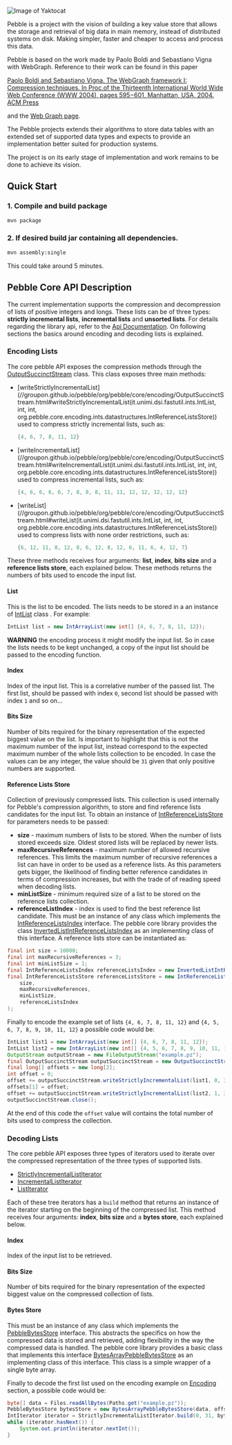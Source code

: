 ![Image of Yaktocat](doc/logo.png)

Pebble is a project with the vision of building a key value store that allows the storage and retrieval of big data
in main memory, instead of distributed systems on disk. Making simpler, faster and cheaper to access and process
this data.

Pebble is based on the work made by Paolo Boldi and Sebastiano Vigna with WebGraph. Reference to their work can be
found in this paper

[Paolo Boldi and Sebastiano Vigna. The WebGraph framework I: Compression techniques. In Proc.of the Thirteenth International World Wide Web Conference (WWW 2004), pages 595−601, Manhattan, USA, 2004. ACM Press](http://vigna.di.unimi.it/ftp/papers/WebGraphI.pdf)

and the [Web Graph page](http://webgraph.di.unimi.it/).

The Pebble projects extends their algorithms to store data tables with an extended set of supported data types and
expects to provide an implementation better suited for production systems.

The project is on its early stage of implementation and work remains to be done to achieve its vision.

Quick Start
-----------

### 1. Compile and build package
```bash
mvn package
```

### 2. If desired build jar containing all dependencies.
```bash
mvn assembly:single
```
This could take around 5 minutes.

Pebble Core API Description
---------------------------
The current implementation supports the compression and decompression of lists of positive integers and longs. These
lists can be of three types: **strictly incremental lists**, **incremental lists** and **unsorted lists**. For details
regarding the library api, refer to the
[Api Documentation](//groupon.github.io/pebble/index.html).
On following sections the basics around encoding and decoding lists is explained.

### Encoding Lists
The core pebble API exposes the compression methods through the
[OutputSuccinctStream](//groupon.github.io/pebble/org/pebble/core/encoding/OutputSuccinctStream.html)
class. This class exposes three main methods:
* [writeStrictlyIncrementalList](//groupon.github.io/pebble/org/pebble/core/encoding/OutputSuccinctStream.html#writeStrictlyIncrementalList(it.unimi.dsi.fastutil.ints.IntList, int, int, org.pebble.core.encoding.ints.datastructures.IntReferenceListsStore))
  used to compress strictly incremental lists, such as:
  ```java
  {4, 6, 7, 8, 11, 12}
  ```

* [writeIncrementalList](//groupon.github.io/pebble/org/pebble/core/encoding/OutputSuccinctStream.html#writeIncrementalList(it.unimi.dsi.fastutil.ints.IntList, int, int, org.pebble.core.encoding.ints.datastructures.IntReferenceListsStore))
  used to compress incremental lists, such as:
  ```java
  {4, 6, 6, 6, 6, 7, 8, 8, 8, 11, 11, 12, 12, 12, 12, 12}
  ```

* [writeList](//groupon.github.io/pebble/org/pebble/core/encoding/OutputSuccinctStream.html#writeList(it.unimi.dsi.fastutil.ints.IntList, int, int, org.pebble.core.encoding.ints.datastructures.IntReferenceListsStore))
  used to compress lists with none order restrictions, such as:
  ```java
  {6, 12, 11, 8, 12, 8, 6, 12, 8, 12, 6, 11, 6, 4, 12, 7}
  ```

These three methods receives four arguments: **list**, **index**, **bits size** and a **reference lists store**,
each explained below. These methods returns the numbers of bits used to encode the input list.

#### List
This is the list to be encoded. The lists needs to be stored in a an instance of
[IntList](http://fastutil.di.unimi.it/docs/it/unimi/dsi/fastutil/ints/IntList.html)
class . For example:
```java
IntList list = new IntArrayList(new int[] {4, 6, 7, 8, 11, 12});
```
**WARNING** the encoding process it might modify the input list. So in case the lists needs to be kept unchanged, a copy of
the input list should be passed to the encoding function.

#### Index
Index of the input list. This is a correlative number of the passed list. The first list, should be passed with
index `0`, second list should be passed with index `1` and so on...

#### Bits Size
Number of bits required for the binary representation of the expected biggest value on the list. Is important to
highlight that this is not the maximum number of the input list, instead correspond to the expected maximum number
of the whole lists collection to be encoded. In case the values can be any integer, the value should be `31` given
that only positive numbers are supported.

#### Reference Lists Store
Collection of previously compressed lists. This collection is used internally for Pebble's compression algorithm,
to store and find reference lists candidates for the input list. To obtain an instance of
[IntReferenceListsStore](//groupon.github.io/pebble/org/pebble/core/encoding/small/datastructures/IntReferenceListsStore.html)
for parameters needs to be passed:
* **size** - maximum numbers of lists to be stored. When the number of lists stored exceeds size. Oldest stored lists
  will be replaced by newer lists.
* **maxRecursiveReferences** - maximum number of allowed recursive references. This limits the maximum number of
  recursive references a list can have in order to be used as a reference lists. As this parameters gets bigger,
  the likelihood of finding better reference candidates in terms of compression increases, but with the trade of
  of reading speed when decoding lists.
* **minListSize** - minimum required size of a list to be stored on the reference lists collection.
* **referenceListIndex** - index is used to find the best reference list candidate. This must be an instance of any class
  which implements the
  [IntReferenceListsIndex](//groupon.github.io/pebble/org/pebble/core/encoding/small/datastructures/IntReferenceListsIndex.html)
  interface. The pebble core library provides the class
  [InvertedListIntReferenceListsIndex](//groupon.github.io/pebble/org/pebble/core/encoding/small/datastructures/InvertedListIntReferenceListsIndex.html)
  as an implementing class of this interface.
A reference lists store can be instantiated as:
```java
final int size = 10000;
final int maxRecursiveReferences = 3;
final int minListSize = 1;
final IntReferenceListsIndex referenceListsIndex = new InvertedListIntReferenceListsIndex();
final IntReferenceListsStore referenceListsStore = new IntReferenceListsStore(
    size,
    maxRecursiveReferences,
    minListSize,
    referenceListsIndex
);
```

Finally to encode the example set of lists `{4, 6, 7, 8, 11, 12}` and `{4, 5, 6, 7, 8, 9, 10, 11, 12}` a possible
code would be:
```java
IntList list1 = new IntArrayList(new int[] {4, 6, 7, 8, 11, 12});
IntList list2 = new IntArrayList(new int[] {4, 5, 6, 7, 8, 9, 10, 11, 12});
OutputStream outputStream = new FileOutputStream("example.pz");
final OutputSuccinctStream outputSuccinctStream = new OutputSuccinctStream(outputStream);
final long[] offsets = new long[2];
int offset = 0;
offset += outputSuccinctStream.writeStrictlyIncrementalList(list1, 0, 31, referenceListsStore);
offsets[1] = offset;
offset += outputSuccinctStream.writeStrictlyIncrementalList(list2, 1, 31, referenceListsStore);
outputSuccinctStream.close();
```
At the end of this code the `offset` value will contains the total number of bits used to compress the collection.

### Decoding Lists
The core pebble API exposes three types of iterators used to iterate over the compressed representation of the
three types of supported lists.
* [StrictlyIncrementalListIterator](//groupon.github.io/pebble/org/pebble/core/decoding/iterators/small/StrictlyIncrementalListIterator.html)
* [IncrementalListIterator](//groupon.github.io/pebble/org/pebble/core/decoding/iterators/small/IncrementalListIterator.html)
* [ListIterator](//groupon.github.io/pebble/org/pebble/core/decoding/iterators/small/ListIterator.html)

Each of these tree iterators has a `build` method that returns an instance of the iterator starting on the beginning
of the compressed list. This method receives four arguments: **index**, **bits size** and
a **bytes store**, each explained below.

#### Index
Index of the input list to be retrieved.

#### Bits Size
Number of bits required for the binary representation of the expected biggest value on the compressed collection of
lists.

#### Bytes Store
This must be an instance of any class which implements the
  [PebbleBytesStore](//groupon.github.io/pebble/org/pebble/core/decoding/PebbleBytesStore.html)
  interface. This abstracts the specifics on how the compressed data is stored and retrieved, adding flexibility in
  the way the compressed data is handled. The pebble core library provides a basic class that implements this
  interface
  [BytesArrayPebbleBytesStore](//groupon.github.io/pebble/org/pebble/utils/decoding/BytesArrayPebbleBytesStore.html)
  as an implementing class of this interface. This class is a simple wrapper of a single byte array.

Finally to decode the first list used on the encoding example on [Encoding](#encoding-lists) section, a
possible code would be:
```java
byte[] data = Files.readAllBytes(Paths.get("example.pz"));
PebbleBytesStore bytesStore = new BytesArrayPebbleBytesStore(data, offsets);
IntIterator iterator = StrictlyIncrementalListIterator.build(0, 31, bytesStore);
while (iterator.hasNext()) {
    System.out.println(iterator.nextInt());
}
```
